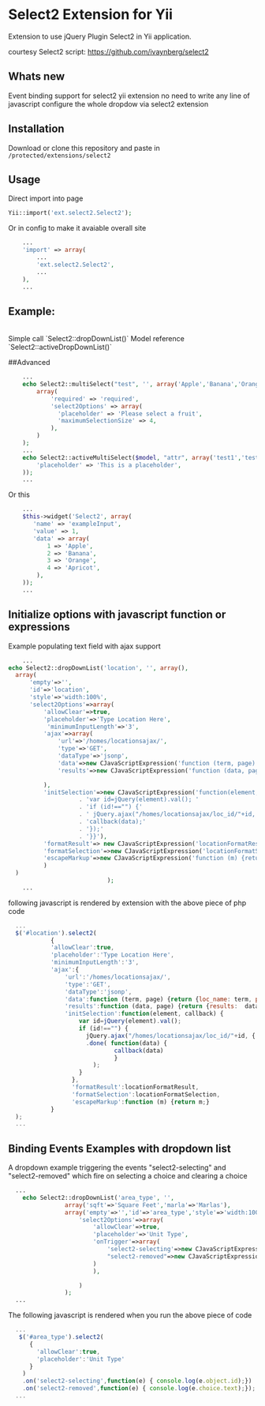 # Select2 Extension for Yii

Extension to use jQuery Plugin Select2 in Yii application.

courtesy Select2 script: https://github.com/ivaynberg/select2


## Whats new 
Event binding support for select2 yii extension no need to write any line of javascript configure the whole dropdow via select2 extension


## Installation
Download or clone this repository and paste in `/protected/extensions/select2`


## Usage
Direct import into page 
```php
Yii::import('ext.select2.Select2');
```
Or in config to make it avaiable overall site
```php
    ...
    'import' => array(
        ...
        'ext.select2.Select2',
        ...
    ),
    ...
```

## Example:
 <br>
Simple call `Select2::dropDownList()`
Model reference  `Select2::activeDropDownList()`

##Advanced
```php
    ...
    echo Select2::multiSelect("test", '', array('Apple','Banana','Orange','Apricot','Black Current'), 
        array(
            'required' => 'required',
            'select2Options' => array(
              'placeholder' => 'Please select a fruit',
              'maximumSelectionSize' => 4,
            ),
        )
    );
    ...
    echo Select2::activeMultiSelect($model, "attr", array('test1','test2'), array(
        'placeholder' => 'This is a placeholder',
    ));
    ...
```
Or this

```php
    ...
    $this->widget('Select2', array(
       'name' => 'exampleInput',
       'value' => 1,
       'data' => array(
           1 => 'Apple',
           2 => 'Banana',
           3 => 'Orange',
           4 => 'Apricot',
        ),
    ));
    ...
```
## Initialize options with javascript function or expressions
Example populating text field with ajax support
```php
    ...
echo Select2::dropDownList('location', '', array(),
  array(
      'empty'=>'',
      'id'=>'location',
      'style'=>'width:100%',
      'select2Options'=>array(
          'allowClear'=>true,
          'placeholder'=>'Type Location Here',
           'minimumInputLength'=>'3',
          'ajax'=>array(
              'url'=>'/homes/locationsajax/',
              'type'=>'GET',
              'dataType'=>'jsonp',
              'data'=>new CJavaScriptExpression('function (term, page) {return {loc_name: term, page:page}}'),
              'results'=>new CJavaScriptExpression('function (data, page) {return {results:  data.locations}}'),

          ),
          'initSelection'=>new CJavaScriptExpression('function(element, callback) { '
                    . 'var id=jQuery(element).val(); '
                    . 'if (id!=="") {'
                    . ' jQuery.ajax("/homes/locationsajax/loc_id/"+id, { dataType: "jsonp" } ).done( function(data) {'
                    . 'callback(data);'
                    . '});'
                    . '}}'),
          'formatResult'=> new CJavaScriptExpression('locationFormatResult'),
          'formatSelection'=>new CJavaScriptExpression('locationFormatSelection'),
          'escapeMarkup'=>new CJavaScriptExpression('function (m) {return m;}'),
          )
  )
                            );
    ...
```
following  javascript is rendered by extension with the above piece of php code

```javascript
  ...
  $('#location').select2(
            {
            'allowClear':true,
            'placeholder':'Type Location Here',
            'minimumInputLength':'3',
            'ajax':{
                'url':'/homes/locationsajax/',
                'type':'GET',
                'dataType':'jsonp',
                'data':function (term, page) {return {loc_name: term, page:page}},
                'results':function (data, page) {return {results:  data.locations}}},
                'initSelection':function(element, callback) { 
                    var id=jQuery(element).val(); 
                    if (id!=="") { 
                      jQuery.ajax("/homes/locationsajax/loc_id/"+id, { dataType: "jsonp" } )
                      .done( function(data) {
                              callback(data)
                              }
                        );
                    }
                  },
                  'formatResult':locationFormatResult,
                  'formatSelection':locationFormatSelection,
                  'escapeMarkup':function (m) {return m;}
            }
  );
  ...

```

## Binding Events Examples with dropdown list
A dropdown example triggering the events "select2-selecting" and "select2-removed" 
which fire on selecting a choice and clearing a choice 
```php
  ...
    echo Select2::dropDownList('area_type', '', 
                array('sqft'=>'Square Feet','marla'=>'Marlas'),
                array('empty'=>'','id'=>'area_type','style'=>'width:100%',
                    'select2Options'=>array(
                        'allowClear'=>true,
                        'placeholder'=>'Unit Type',
                        'onTrigger'=>array(
                            'select2-selecting'=>new CJavaScriptExpression('function(e) { console.log(e.object.id);}'),
                            "select2-removed"=>new CJavaScriptExpression('function(e) { console.log(e.choice.text);}'),
                        )
                        ),

                    )
                );
  ...

```
The following javascript is rendered when you run the above piece of code
```javascript
  ...
   $('#area_type').select2(
      {
        'allowClear':true,
        'placeholder':'Unit Type'
      }
    )
    .on('select2-selecting',function(e) { console.log(e.object.id);})
    .on('select2-removed',function(e) { console.log(e.choice.text);});
  ...
```

